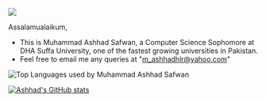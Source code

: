 ![](https://komarev.com/ghpvc/?username=Ashhad-DSU&color=orange)

Assalamualaikum,

- This is Muhammad Ashhad Safwan, a Computer Science Sophomore at DHA Suffa University, one of the fastest growing universities in Pakistan.
- Feel free to email me any queries at "m_ashhadhlr@yahoo.com"


<!---![Muhammad Ashhad's GitHub stats](https://github-readme-stats.vercel.app/api?username=Ashhad-DSU&show_icons=true)-->

![Top Languages used by Muhammad Ashhad Safwan](https://github-readme-stats.vercel.app/api/top-langs/?username=Ashhad-DSU&theme=tokyonight)

[![Ashhad's GitHub stats](https://github-readme-stats.vercel.app/api?username=anuraghazra)](https://github.com/anuraghazra/github-readme-stats)

<!--[![Top Langs](https://github-readme-stats.vercel.app/api/top-langs/?username=ashhad-dsu&layout=compact)](https://github.com/Ashhad-DSU)--->


<!---
Ashhad-DSU/Ashhad-DSU is a ✨ special ✨ repository because its `README.md` (this file) appears on your GitHub profile.
You can click the Preview link to take a look at your changes.
--->
